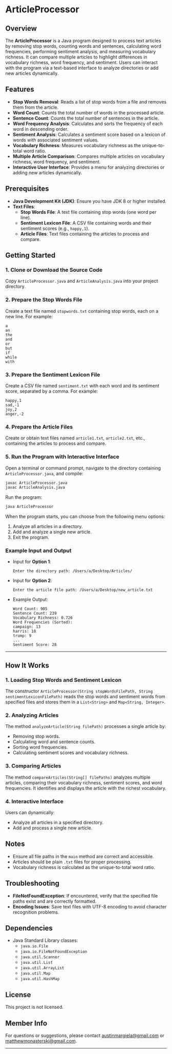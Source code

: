 
# ArticleProcessor

## Overview

The **ArticleProcessor** is a Java program designed to process text articles by removing stop words, counting words and sentences, calculating word frequencies, performing sentiment analysis, and measuring vocabulary richness. It can compare multiple articles to highlight differences in vocabulary richness, word frequency, and sentiment. Users can interact with the program via a text-based interface to analyze directories or add new articles dynamically.

## Features

- **Stop Words Removal**: Reads a list of stop words from a file and removes them from the article.
- **Word Count**: Counts the total number of words in the processed article.
- **Sentence Count**: Counts the total number of sentences in the article.
- **Word Frequency Analysis**: Calculates and sorts the frequency of each word in descending order.
- **Sentiment Analysis**: Calculates a sentiment score based on a lexicon of words with associated sentiment values.
- **Vocabulary Richness**: Measures vocabulary richness as the unique-to-total word ratio.
- **Multiple Article Comparison**: Compares multiple articles on vocabulary richness, word frequency, and sentiment.
- **Interactive User Interface**: Provides a menu for analyzing directories or adding new articles dynamically.

## Prerequisites

- **Java Development Kit (JDK)**: Ensure you have JDK 8 or higher installed.
- **Text Files**:
  - **Stop Words File**: A text file containing stop words (one word per line).
  - **Sentiment Lexicon File**: A CSV file containing words and their sentiment scores (e.g., `happy,1`).
  - **Article Files**: Text files containing the articles to process and compare.

## Getting Started

### 1. Clone or Download the Source Code

Copy `ArticleProcessor.java` and `ArticleAnalysis.java` into your project directory.

### 2. Prepare the Stop Words File

Create a text file named `stopwords.txt` containing stop words, each on a new line. For example:

```
a
an
the
and
or
but
if
while
with
```

### 3. Prepare the Sentiment Lexicon File

Create a CSV file named `sentiment.txt` with each word and its sentiment score, separated by a comma. For example:

```
happy,1
sad,-1
joy,2
anger,-2
```

### 4. Prepare the Article Files

Create or obtain text files named `article1.txt`, `article2.txt`, etc., containing the articles to process and compare.

### 5. Run the Program with Interactive Interface

Open a terminal or command prompt, navigate to the directory containing `ArticleProcessor.java`, and compile:

```bash
javac ArticleProcessor.java
javac ArticleAnalysis.java
```

Run the program:

```bash
java ArticleProcessor
```

When the program starts, you can choose from the following menu options:
1. Analyze all articles in a directory.
2. Add and analyze a single new article.
3. Exit the program.

### Example Input and Output

- Input for **Option 1**:
  ```
  Enter the directory path: /Users/a/Desktop/Articles/
  ```

- Input for **Option 2**:
  ```
  Enter the article file path: /Users/a/Desktop/new_article.txt
  ```

- Example Output:
  ```
  Word Count: 905
  Sentence Count: 239
  Vocabulary Richness: 0.726
  Word Frequencies (Sorted):
  campaign: 13
  harris: 10
  trump: 9
  ...
  Sentiment Score: 28
  ```

---

## How It Works

### 1. Loading Stop Words and Sentiment Lexicon
The constructor `ArticleProcessor(String stopWordsFilePath, String sentimentLexiconFilePath)` reads the stop words and sentiment words from specified files and stores them in a `List<String>` and `Map<String, Integer>`.

### 2. Analyzing Articles
The method `analyzeArticle(String filePath)` processes a single article by:
- Removing stop words.
- Calculating word and sentence counts.
- Sorting word frequencies.
- Calculating sentiment scores and vocabulary richness.

### 3. Comparing Articles
The method `compareArticles(String[] filePaths)` analyzes multiple articles, comparing their vocabulary richness, sentiment scores, and word frequencies. It identifies and displays the article with the richest vocabulary.

### 4. Interactive Interface
Users can dynamically:
- Analyze all articles in a specified directory.
- Add and process a single new article.

## Notes

- Ensure all file paths in the `main` method are correct and accessible.
- Articles should be plain `.txt` files for proper processing.
- Vocabulary richness is calculated as the unique-to-total word ratio.

## Troubleshooting

- **FileNotFoundException**: If encountered, verify that the specified file paths exist and are correctly formatted.
- **Encoding Issues**: Save text files with UTF-8 encoding to avoid character recognition problems.

## Dependencies

- Java Standard Library classes:
  - `java.io.File`
  - `java.io.FileNotFoundException`
  - `java.util.Scanner`
  - `java.util.List`
  - `java.util.ArrayList`
  - `java.util.Map`
  - `java.util.HashMap`

## License

This project is not licensed.

## Member Info

For questions or suggestions, please contact [austinmargiela@gmail.com](mailto:austinmargiela@gmail.com) or [matthewmonasterski@gmail.com](mailto:matthewmonasterski@gmail.com).

---
